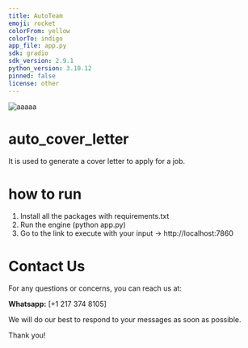 ```yaml
---
title: AutoTeam
emoji: rocket
colorFrom: yellow
colorTo: indigo
app_file: app.py
sdk: gradio
sdk_version: 2.9.1
python_version: 3.10.12
pinned: false
license: other
---
```


![aaaaa](https://github.com/th37rose/cover_letter_generator/assets/105904959/8326b28f-13ee-48a7-b747-8eeedf5de36e)


# auto_cover_letter
It is used to generate a cover letter to apply for a job. 

# how to run
1. Install all the packages with requirements.txt
2. Run the engine (python app.py)
3. Go to the link to execute with your input -> http://localhost:7860

# Contact Us

For any questions or concerns, you can reach us at:

**Whatsapp:** [+1 217 374 8105]

We will do our best to respond to your messages as soon as possible.

Thank you!

